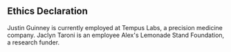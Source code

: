 ## Ethics Declaration

Justin Guinney is currently employed at Tempus Labs, a precision medicine company.
Jaclyn Taroni is an employee Alex's Lemonade Stand Foundation, a research funder.
